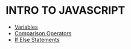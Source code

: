 # INTRO TO JAVASCRIPT
* [Variables](https://github.com/sbetack/variables-js)
* [Comparison Operators](https://github.com/sbetack/comparison-operators-js)
* [If Else Statements](https://github.com/sbetack/if-else-statements-js)